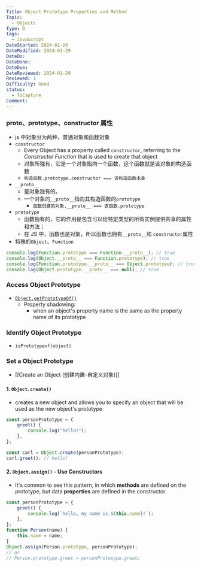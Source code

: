 ```yaml
---
Title: Object Prototype Properties and Method
Topic:
  - Objects
Type: D
tags:
  - JavaScript
DateStarted: 2024-01-29
DateModified: 2024-01-29
DateDo: 
DateDone: 
DateDue: 
DateReviewed: 2024-01-29
Reviewed: 1
Difficulty: Good
status:
  - ToCapture
Comment:
---
```

### proto、prototype、constructor 属性
- js 中对象分为两种，普通对象和函数对象  
- `constructor`
	- Every Object has a property called `constructor`, referring to the *Constructor Function* that is used to create that object
	- 对象所独有，它是一个对象指向一个函数，这个函数就是该对象的构造函数  
	- `构造函数.prototype.constructor === 该构造函数本身`  
- `__proto__`
	- 是对象独有的。
	- 一个对象的`__proto__`指向其构造函数的`prototype`  
		- `函数创建的对象.__proto__ === 该函数.prototype`  
- `prototype`
	- 函数独有的，它的作用是包含可以给特定类型的所有实例提供共享的属性和方法；
	- 在 JS 中，函数也是对象，所以函数也拥有`__proto__`和 `constructor`属性  
- 特殊的`Object`、`Function`

```javascript
console.log(Function.prototype === Function.__proto__); // true
console.log(Object.__proto__ === Function.prototype); // true
console.log(Function.prototype.__proto__ === Object.prototype); // true
console.log(Object.prototype.__proto__ === null); // true
```

### Access Object Prototype
- [`Object.getPrototypeOf()`](https://developer.mozilla.org/en-US/docs/Web/JavaScript/Reference/Global_Objects/Object/getPrototypeOf)
  - Property shadowing:
	- when an object's property name is the same as the property name of its prototype

### Identify Object Prototype
- `isPrototypeof(object)`

### Set a Object Prototype
- [[Create an Object (创建内置-自定义对象)]]
#### 1. `Object.create()`
- creates a new object and allows you to specify an object that will be used as the new object's prototype
```js
const personPrototype = {
	greet() {
		console.log("hello!");
	},
};

const carl = Object.create(personPrototype);
carl.greet(); // hello!
```

#### 2. `Object.assign()` - Use Constructors
- It's common to see this pattern, in which **methods** are defined on the prototype, but data **properties** are defined in the constructor.

```js
const personPrototype = {
	greet() {
		console.log(`hello, my name is ${this.name}!`);
	},
};
function Person(name) {
	this.name = name;
}
Object.assign(Person.prototype, personPrototype);
// or
// Person.prototype.greet = personPrototype.greet;
```